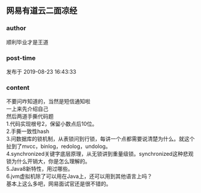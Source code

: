 ## 网易有道云二面凉经
### author 
顺利毕业才是王道
### post-time 

发布于  2019-08-23 16:43:33
### content 
<div class="post-topic-des nc-post-content">
 不要问咋知道的，当然是短信通知啦
 <br/>
 一上来先介绍自己
 <br/>
 然后两道手撕代码题
 <br/>
 1.代码实现根号2，保留小数点后10位。
 <br/>
 2.手撕一致性hash
 <br/>
 3.问数据库的锁机制，从表锁问到行锁，每讲一个点都需要说清楚为什么。就这个扯到了mvcc，binlog，redolog，undolog。
 <br/>
 4.synchronized关键字底层原理，从无锁讲到重量级锁。synchronized这种悲观锁为什么开销大，你是怎么理解的。
 <br/>
 5.Java8新特性，用过哪些。
 <br/>
 6.jvm虚拟机除了可以用在Java上，还可以用到其他语言上吗？
 <br/>
 基本上这么多吧，网易面试官还是很不错的。
 <br/>
 <br/>
</div>
